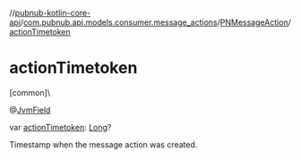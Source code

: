 //[pubnub-kotlin-core-api](../../../index.md)/[com.pubnub.api.models.consumer.message_actions](../index.md)/[PNMessageAction](index.md)/[actionTimetoken](action-timetoken.md)

# actionTimetoken

[common]\

@[JvmField](https://kotlinlang.org/api/latest/jvm/stdlib/kotlin-stdlib/kotlin.jvm/-jvm-field/index.html)

var [actionTimetoken](action-timetoken.md): [Long](https://kotlinlang.org/api/latest/jvm/stdlib/kotlin-stdlib/kotlin/-long/index.html)?

Timestamp when the message action was created.
